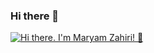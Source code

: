 ### Hi there 👋
[![Hi there. I'm Maryam Zahiri! 👋](https://readme-typing-svg.demolab.com/?lines=First+line+of+text;Second+line+of+text)](https://git.io/typing-svg)

<!--
**MaryamZahiri/MaryamZahiri** is a ✨ _special_ ✨ repository because its `README.md` (this file) appears on your GitHub profile.

Here are some ideas to get you started:

- 🔭 I’m currently working on ...
- 🌱 I’m currently learning ...
- 👯 I’m looking to collaborate on ...
- 🤔 I’m looking for help with ...
- 💬 Ask me about ...
- 📫 How to reach me: ...
- 😄 Pronouns: ...
- ⚡ Fun fact: ...
-->
